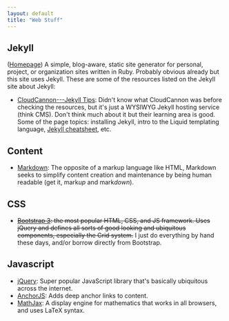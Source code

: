 ```yaml
---
layout: default
title: "Web Stuff"
---
```


## Jekyll

([Homepage](https://jekyllrb.com))
A simple, blog-aware, static site generator for personal, project, or
organization sites written in Ruby. Probably obvious already but this site uses
Jekyll. These are some of the resources listed on the Jekyll site about Jekyll:

- [CloudCannon---Jekyll Tips](https://learn.cloudcannon.com/):
  Didn't know what CloudCannon was before checking the resources, but it's just
a WYSIWYG Jekyll hosting service (think CMS). Don't think much about it but
their learning area is good. Some of the page topics: installing Jekyll,
intro to the Liquid templating language, [Jekyll cheatsheet][], etc.

[jekyll cheatsheet]: http://jekyll.tips/jekyll-cheat-sheet/

## Content

- [Markdown](https://daringfireball.net/projects/markdown/):
  The opposite of a markup language like HTML, Markdown seeks to simplify
  content creation and maintenance by being human readable (get it, mark*up* and
  mark*down*).

## CSS

- ~~[Bootstrap 3](http://getbootstrap.com/):
the most popular HTML, CSS, and JS framework. Uses jQuery and defines all sorts
of good looking and ubiquitous components, especially the Grid system.~~ I just
do everything by hand these days, and/or borrow directly from Bootstrap.

## Javascript

- [jQuery](https://jquery.com):
    Super popular JavaScript library that's basically ubiquitous across the
    internet.
- [AnchorJS](https://www.bryanbraun.com/anchorjs/):
    Adds deep anchor links to content.
- [MathJax](https://www.mathjax.org/):
    A display engine for mathematics that works in all browsers, and uses LaTeX
    syntax.

